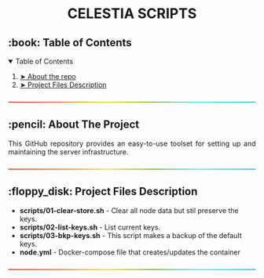 <h1 align="center">CELESTIA SCRIPTS</h1>

<!-- TABLE OF CONTENTS -->
<h2 id="table-of-contents"> :book: Table of Contents</h2>

<details open="open">
  <summary>Table of Contents</summary>
  <ol>
    <li><a href="#about-the-project"> ➤ About the repo</a></li>
    <li><a href="#project-files-description"> ➤ Project Files Description</a></li>
  </ol>
</details>

![-----------------------------------------------------](assets/line.png)

<!-- ABOUT THE PROJECT -->
<h2 id="about-the-project"> :pencil: About The Project</h2>

<p align="justify"> 
  This GitHub repository provides an easy-to-use toolset for setting up and maintaining the server infrastructure.
</p>

![-----------------------------------------------------](assets/line.png)

<!-- PROJECT FILES DESCRIPTION -->
<h2 id="project-files-description"> :floppy_disk: Project Files Description</h2>

<ul>
  <li><b>scripts/01-clear-store.sh</b> - Clear all node data but stil preserve the keys.</li>
  <li><b>scripts/02-list-keys.sh</b> - List current keys.</li>
  <li><b>scripts/03-bkp-keys.sh</b> - This script makes a backup of the default keys.</li>
  <li><b>node.yml</b> - Docker-compose file that creates/updates the container</li>
</ul>

![-----------------------------------------------------](assets/line.png)
